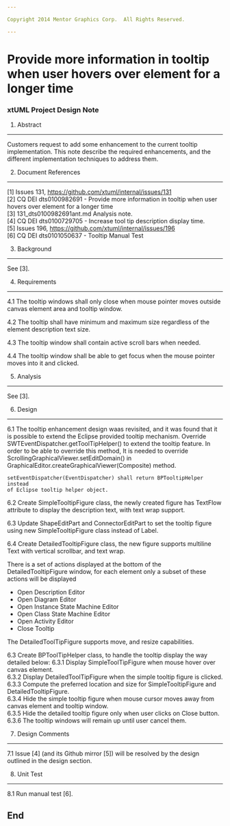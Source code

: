 ```yaml
---

Copyright 2014 Mentor Graphics Corp.  All Rights Reserved.

---
```


# Provide more information in tooltip when user hovers over element for a longer time
### xtUML Project Design Note


1. Abstract
-----------
Customers request to add some enhancement to the current tooltip implementation.
This note describe the required enhancements, and the different implementation 
techniques to address them.  

2. Document References
----------------------
[1] Issues 131, https://github.com/xtuml/internal/issues/131    
[2] CQ DEI dts0100982691 - Provide more information in tooltip when user hovers 
	over element for a longer time   
[3] 131_dts0100982691ant.md Analysis note.  
[4] CQ DEI dts0100729705 - Increase tool tip description display time.    
[5] Issues 196, https://github.com/xtuml/internal/issues/196  
[6] CQ DEI  dts0101050637 - Tooltip Manual Test  

3. Background
-------------
See [3].  

4. Requirements
---------------
4.1 The tooltip windows shall only close when mouse pointer moves outside 
canvas element area and tooltip window.  

4.2 The tooltip shall have minimum and maximum size regardless of the element
description text size.  

4.3 The tooltip window shall contain active scroll bars when needed.  

4.4 The tooltip window shall be able to get focus when the mouse pointer moves 
 into it and clicked.  

5. Analysis
-----------
See [3].

6. Design
---------
6.1   The tooltip enhancement design waas revisited, and it was found that it is 
	possible to extend the Eclipse provided tooltip mechanism. Override 
	SWTEventDispatcher.getToolTipHelper() to extend the tooltip feature.
	In order to be able to override this method, It is needed to override
	ScrollingGraphicalViewer.setEditDomain() in GraphicalEditor.createGraphicalViewer(Composite) 
	method.
	
	setEventDispatcher(EventDispatcher) shall return BPTooltipHelper instead 
	of Eclipse tooltip helper object.  

6.2 Create SimpleTooltipFigure class, the newly created figure has TextFlow attribute
to display the description text, with text wrap support. 

6.3 Update ShapeEditPart and ConnectorEditPart to set the tooltip figure using 
new SimpleTooltipFigure class instead of Label. 

6.4 Create DetailedTooltipFigure class, the new figure supports multiline Text
with vertical scrollbar, and text wrap.

 There is a set of actions displayed at the bottom of the DetailedTooltipFigure 
 window, for each element only a subset of these actions will be displayed    
 - Open Description Editor  
 - Open Diagram Editor  
 - Open Instance State Machine Editor  
 - Open Class State Machine Editor  
 - Open Activity Editor  
 - Close Tooltip   

 The DetailedToolTipFigure supports move, and resize capabilities. 

6.3 Create BPToolTipHelper class, to handle the tooltip display the way detailed 
	below: 
6.3.1 Display SimpleToolTipFigure when mouse hover over canvas element.  
6.3.2 Display DetailedToolTipFigure when the simple tooltip figure is clicked.  
6.3.3 Compute the preferred location and size for SimpleTooltipFigure and 
	DetailedTooltipFigure.  
6.3.4 Hide the simple tooltip figure when mouse cursor moves away from canvas 
	element and tooltip window.  
6.3.5 Hide the detailed tooltip figure only when user clicks on Close button.  
6.3.6 The tooltip windows will remain up until user cancel them.

7. Design Comments
------------------
7.1 Issue [4] (and its Github mirror [5])  will be resolved by the design 
	outlined in the design section.

8. Unit Test
------------
8.1 Run manual test [6].


End
---


